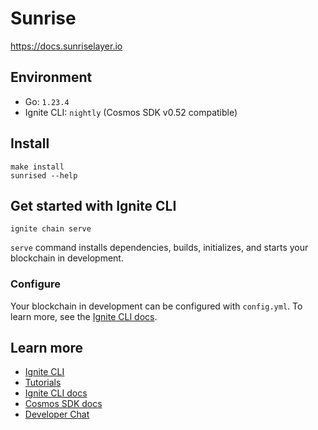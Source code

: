 # Sunrise

<https://docs.sunriselayer.io>

## Environment

- Go: `1.23.4`
- Ignite CLI: `nightly` (Cosmos SDK v0.52 compatible)

## Install

```shell
make install
sunrised --help
```

## Get started with Ignite CLI

```shell
ignite chain serve
```

`serve` command installs dependencies, builds, initializes, and starts your blockchain in development.

### Configure

Your blockchain in development can be configured with `config.yml`. To learn more, see the [Ignite CLI docs](https://docs.ignite.com).

## Learn more

- [Ignite CLI](https://ignite.com/cli)
- [Tutorials](https://docs.ignite.com/guide)
- [Ignite CLI docs](https://docs.ignite.com)
- [Cosmos SDK docs](https://docs.cosmos.network)
- [Developer Chat](https://discord.com/invite/sunrise)
